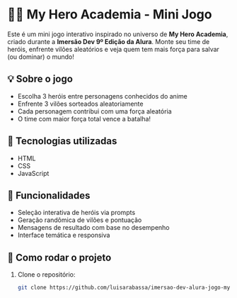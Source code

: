 # 🦸‍♂️ My Hero Academia - Mini Jogo

Este é um mini jogo interativo inspirado no universo de **My Hero Academia**, criado durante a **Imersão Dev 9º Edição da Alura**. Monte seu time de heróis, enfrente vilões aleatórios e veja quem tem mais força para salvar (ou dominar) o mundo!

## 💡 Sobre o jogo

- Escolha 3 heróis entre personagens conhecidos do anime
- Enfrente 3 vilões sorteados aleatoriamente
- Cada personagem contribui com uma força aleatória
- O time com maior força total vence a batalha!

## 🎯 Tecnologias utilizadas

- HTML
- CSS
- JavaScript

## 🧠 Funcionalidades

- Seleção interativa de heróis via prompts
- Geração randômica de vilões e pontuação
- Mensagens de resultado com base no desempenho
- Interface temática e responsiva

## 🚀 Como rodar o projeto

1. Clone o repositório:

   ```bash
   git clone https://github.com/luisarabassa/imersao-dev-alura-jogo-my-hero-academia.git
